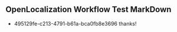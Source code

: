 ## OpenLocalization Workflow Test MarkDown
* 495129fe-c213-4791-b61a-bca0fb8e3696 thanks!

<!--HONumber=Aug16_HO1-->


